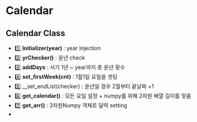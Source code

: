 # Calendar
## Calendar Class 
* 1️⃣ __Initializer(year)__  : year Injection  
* 2️⃣ __yrChecker()__  : 윤년 check   
* 3️⃣ __addDays__  : 서기 1년 ~ year까지 총 윤년 횟수    
* 4️⃣ __set_firstWeek(cnt)__  : 1월1일 요일을 셋팅    
* 5️⃣ __set_endList(checker) : 윤년일 경우 2월부터 끝날짜 +1
* 6️⃣ __get_calendar()__  : 모든 요일 설정 +  numpy를 위해 2차원 배열 길이를 맞춤 
* 7️⃣ __get_arr()__  : 3차원Numpy 객체로 달력 setting 
* 
